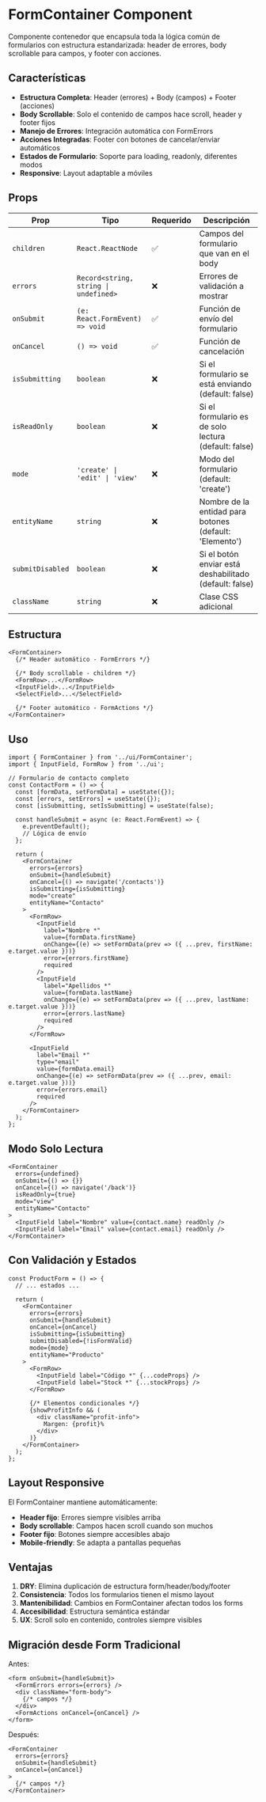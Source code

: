 # FormContainer Component

Componente contenedor que encapsula toda la lógica común de formularios con estructura estandarizada: header de errores, body scrollable para campos, y footer con acciones.

## Características

- **Estructura Completa**: Header (errores) + Body (campos) + Footer (acciones)
- **Body Scrollable**: Solo el contenido de campos hace scroll, header y footer fijos
- **Manejo de Errores**: Integración automática con FormErrors
- **Acciones Integradas**: Footer con botones de cancelar/enviar automáticos
- **Estados de Formulario**: Soporte para loading, readonly, diferentes modos
- **Responsive**: Layout adaptable a móviles

## Props

| Prop | Tipo | Requerido | Descripción |
|------|------|-----------|-------------|
| `children` | `React.ReactNode` | ✅ | Campos del formulario que van en el body |
| `errors` | `Record<string, string \| undefined>` | ❌ | Errores de validación a mostrar |
| `onSubmit` | `(e: React.FormEvent) => void` | ✅ | Función de envío del formulario |
| `onCancel` | `() => void` | ✅ | Función de cancelación |
| `isSubmitting` | `boolean` | ❌ | Si el formulario se está enviando (default: false) |
| `isReadOnly` | `boolean` | ❌ | Si el formulario es de solo lectura (default: false) |
| `mode` | `'create' \| 'edit' \| 'view'` | ❌ | Modo del formulario (default: 'create') |
| `entityName` | `string` | ❌ | Nombre de la entidad para botones (default: 'Elemento') |
| `submitDisabled` | `boolean` | ❌ | Si el botón enviar está deshabilitado (default: false) |
| `className` | `string` | ❌ | Clase CSS adicional |

## Estructura

```tsx
<FormContainer>
  {/* Header automático - FormErrors */}
  
  {/* Body scrollable - children */}
  <FormRow>...</FormRow>
  <InputField>...</InputField>
  <SelectField>...</SelectField>
  
  {/* Footer automático - FormActions */}
</FormContainer>
```

## Uso

```tsx
import { FormContainer } from '../ui/FormContainer';
import { InputField, FormRow } from '../ui';

// Formulario de contacto completo
const ContactForm = () => {
  const [formData, setFormData] = useState({});
  const [errors, setErrors] = useState({});
  const [isSubmitting, setIsSubmitting] = useState(false);

  const handleSubmit = async (e: React.FormEvent) => {
    e.preventDefault();
    // Lógica de envío
  };

  return (
    <FormContainer
      errors={errors}
      onSubmit={handleSubmit}
      onCancel={() => navigate('/contacts')}
      isSubmitting={isSubmitting}
      mode="create"
      entityName="Contacto"
    >
      <FormRow>
        <InputField
          label="Nombre *"
          value={formData.firstName}
          onChange={(e) => setFormData(prev => ({ ...prev, firstName: e.target.value }))}
          error={errors.firstName}
          required
        />
        <InputField
          label="Apellidos *"
          value={formData.lastName}
          onChange={(e) => setFormData(prev => ({ ...prev, lastName: e.target.value }))}
          error={errors.lastName}
          required
        />
      </FormRow>
      
      <InputField
        label="Email *"
        type="email"
        value={formData.email}
        onChange={(e) => setFormData(prev => ({ ...prev, email: e.target.value }))}
        error={errors.email}
        required
      />
    </FormContainer>
  );
};
```

## Modo Solo Lectura

```tsx
<FormContainer
  errors={undefined}
  onSubmit={() => {}}
  onCancel={() => navigate('/back')}
  isReadOnly={true}
  mode="view"
  entityName="Contacto"
>
  <InputField label="Nombre" value={contact.name} readOnly />
  <InputField label="Email" value={contact.email} readOnly />
</FormContainer>
```

## Con Validación y Estados

```tsx
const ProductForm = () => {
  // ... estados ...

  return (
    <FormContainer
      errors={errors}
      onSubmit={handleSubmit}
      onCancel={onCancel}
      isSubmitting={isSubmitting}
      submitDisabled={!isFormValid}
      mode={mode}
      entityName="Producto"
    >
      <FormRow>
        <InputField label="Código *" {...codeProps} />
        <InputField label="Stock *" {...stockProps} />
      </FormRow>
      
      {/* Elementos condicionales */}
      {showProfitInfo && (
        <div className="profit-info">
          Margen: {profit}%
        </div>
      )}
    </FormContainer>
  );
};
```

## Layout Responsive

El FormContainer mantiene automáticamente:
- **Header fijo**: Errores siempre visibles arriba
- **Body scrollable**: Campos hacen scroll cuando son muchos
- **Footer fijo**: Botones siempre accesibles abajo
- **Mobile-friendly**: Se adapta a pantallas pequeñas

## Ventajas

1. **DRY**: Elimina duplicación de estructura form/header/body/footer
2. **Consistencia**: Todos los formularios tienen el mismo layout
3. **Mantenibilidad**: Cambios en FormContainer afectan todos los forms
4. **Accesibilidad**: Estructura semántica estándar
5. **UX**: Scroll solo en contenido, controles siempre visibles

## Migración desde Form Tradicional

Antes:
```tsx
<form onSubmit={handleSubmit}>
  <FormErrors errors={errors} />
  <div className="form-body">
    {/* campos */}
  </div>
  <FormActions onCancel={onCancel} />
</form>
```

Después:
```tsx
<FormContainer
  errors={errors}
  onSubmit={handleSubmit}
  onCancel={onCancel}
>
  {/* campos */}
</FormContainer>
```

